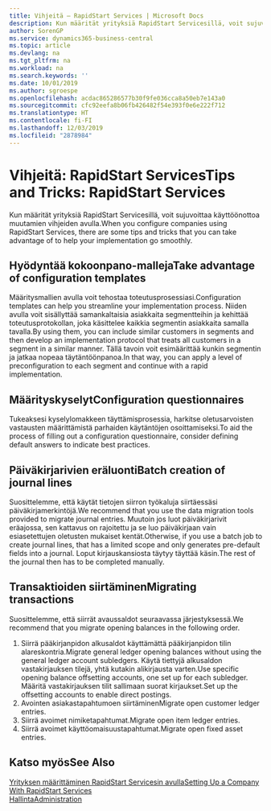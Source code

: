 ```yaml
---
title: Vihjeitä – RapidStart Services | Microsoft Docs
description: Kun määrität yrityksiä RapidStart Servicesillä, voit sujuvoittaa käyttöönottoa muutamien vihjeiden avulla.
author: SorenGP
ms.service: dynamics365-business-central
ms.topic: article
ms.devlang: na
ms.tgt_pltfrm: na
ms.workload: na
ms.search.keywords: ''
ms.date: 10/01/2019
ms.author: sgroespe
ms.openlocfilehash: acdac865286577b30f9fe036cca8a50eb7e143a0
ms.sourcegitcommit: cfc92eefa8b06fb426482f54e393f0e6e222f712
ms.translationtype: HT
ms.contentlocale: fi-FI
ms.lasthandoff: 12/03/2019
ms.locfileid: "2878984"
---
```

# <a name="tips-and-tricks-rapidstart-services"></a><span data-ttu-id="e62b0-103">Vihjeitä: RapidStart Services</span><span class="sxs-lookup"><span data-stu-id="e62b0-103">Tips and Tricks: RapidStart Services</span></span>
<span data-ttu-id="e62b0-104">Kun määrität yrityksiä RapidStart Servicesillä, voit sujuvoittaa käyttöönottoa muutamien vihjeiden avulla.</span><span class="sxs-lookup"><span data-stu-id="e62b0-104">When you configure companies using RapidStart Services, there are some tips and tricks that you can take advantage of to help your implementation go smoothly.</span></span>  

## <a name="take-advantage-of-configuration-templates"></a><span data-ttu-id="e62b0-105">Hyödyntää kokoonpano-malleja</span><span class="sxs-lookup"><span data-stu-id="e62b0-105">Take advantage of configuration templates</span></span>  
<span data-ttu-id="e62b0-106">Määritysmallien avulla voit tehostaa toteutusprosessiasi.</span><span class="sxs-lookup"><span data-stu-id="e62b0-106">Configuration templates can help you streamline your implementation process.</span></span> <span data-ttu-id="e62b0-107">Niiden avulla voit sisällyttää samankaltaisia asiakkaita segmentteihin ja kehittää toteutusprotokollan, joka käsittelee kaikkia segmentin asiakkaita samalla tavalla.</span><span class="sxs-lookup"><span data-stu-id="e62b0-107">By using them, you can include similar customers in segments and then develop an implementation protocol that treats all customers in a segment in a similar manner.</span></span> <span data-ttu-id="e62b0-108">Tällä tavoin voit esimäärittää kunkin segmentin ja jatkaa nopeaa täytäntöönpanoa.</span><span class="sxs-lookup"><span data-stu-id="e62b0-108">In that way, you can apply a level of preconfiguration to each segment and continue with a rapid implementation.</span></span>  

## <a name="configuration-questionnaires"></a><span data-ttu-id="e62b0-109">Määrityskyselyt</span><span class="sxs-lookup"><span data-stu-id="e62b0-109">Configuration questionnaires</span></span>  
<span data-ttu-id="e62b0-110">Tukeaksesi kyselylomakkeen täyttämisprosessia, harkitse oletusarvoisten vastausten määrittämistä parhaiden käytäntöjen osoittamiseksi.</span><span class="sxs-lookup"><span data-stu-id="e62b0-110">To aid the process of filling out a configuration questionnaire, consider defining default answers to indicate best practices.</span></span>  

## <a name="batch-creation-of-journal-lines"></a><span data-ttu-id="e62b0-111">Päiväkirjarivien eräluonti</span><span class="sxs-lookup"><span data-stu-id="e62b0-111">Batch creation of journal lines</span></span>  
<span data-ttu-id="e62b0-112">Suosittelemme, että käytät tietojen siirron työkaluja siirtäessäsi päiväkirjamerkintöjä.</span><span class="sxs-lookup"><span data-stu-id="e62b0-112">We recommend that you use the data migration tools provided to migrate journal entries.</span></span> <span data-ttu-id="e62b0-113">Muutoin jos luot päiväkirjarivit eräajossa, sen kattavus on rajoitettu ja se luo päiväkirjaan vain esiasetettujen oletusten mukaiset kentät.</span><span class="sxs-lookup"><span data-stu-id="e62b0-113">Otherwise, if you use a batch job to create journal lines, that has a limited scope and only generates pre-default fields into a journal.</span></span> <span data-ttu-id="e62b0-114">Loput kirjauskansiosta täytyy täyttää käsin.</span><span class="sxs-lookup"><span data-stu-id="e62b0-114">The rest of the journal then has to be completed manually.</span></span>  

## <a name="migrating-transactions"></a><span data-ttu-id="e62b0-115">Transaktioiden siirtäminen</span><span class="sxs-lookup"><span data-stu-id="e62b0-115">Migrating transactions</span></span>  
<span data-ttu-id="e62b0-116">Suosittelemme, että siirrät avaussaldot seuraavassa järjestyksessä.</span><span class="sxs-lookup"><span data-stu-id="e62b0-116">We recommend that you migrate opening balances in the following order.</span></span>  

1.  <span data-ttu-id="e62b0-117">Siirrä pääkirjanpidon alkusaldot käyttämättä pääkirjanpidon tilin alareskontria.</span><span class="sxs-lookup"><span data-stu-id="e62b0-117">Migrate general ledger opening balances without using the general ledger account subledgers.</span></span> <span data-ttu-id="e62b0-118">Käytä tiettyjä alkusaldon vastakirjauksen tilejä, yhtä kutakin alikirjausta varten.</span><span class="sxs-lookup"><span data-stu-id="e62b0-118">Use specific opening balance offsetting accounts, one set up for each subledger.</span></span> <span data-ttu-id="e62b0-119">Määritä vastakirjauksen tilit sallimaan suorat kirjaukset.</span><span class="sxs-lookup"><span data-stu-id="e62b0-119">Set up the offsetting accounts to enable direct postings.</span></span>  
2.  <span data-ttu-id="e62b0-120">Avointen asiakastapahtumoen siirtäminen</span><span class="sxs-lookup"><span data-stu-id="e62b0-120">Migrate open customer ledger entries.</span></span>  
3.  <span data-ttu-id="e62b0-121">Siirrä avoimet nimiketapahtumat.</span><span class="sxs-lookup"><span data-stu-id="e62b0-121">Migrate open item ledger entries.</span></span>  
4.  <span data-ttu-id="e62b0-122">Siirrä avoimet käyttöomaisuustapahtumat.</span><span class="sxs-lookup"><span data-stu-id="e62b0-122">Migrate open fixed asset entries.</span></span>  

## <a name="see-also"></a><span data-ttu-id="e62b0-123">Katso myös</span><span class="sxs-lookup"><span data-stu-id="e62b0-123">See Also</span></span>  
[<span data-ttu-id="e62b0-124">Yrityksen määrittäminen RapidStart Servicesin avulla</span><span class="sxs-lookup"><span data-stu-id="e62b0-124">Setting Up a Company With RapidStart Services</span></span>](admin-set-up-a-company-with-rapidstart.md)  
[<span data-ttu-id="e62b0-125">Hallinta</span><span class="sxs-lookup"><span data-stu-id="e62b0-125">Administration</span></span>](admin-setup-and-administration.md)
